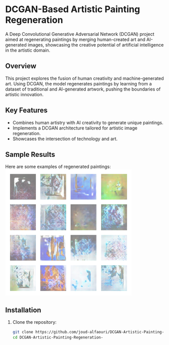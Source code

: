 # DCGAN-Based Artistic Painting Regeneration  

A Deep Convolutional Generative Adversarial Network (DCGAN) project aimed at regenerating paintings by merging human-created art and AI-generated images, showcasing the creative potential of artificial intelligence in the artistic domain.  

## Overview  
This project explores the fusion of human creativity and machine-generated art. Using DCGAN, the model regenerates paintings by learning from a dataset of traditional and AI-generated artwork, pushing the boundaries of artistic innovation.  

## Key Features  
- Combines human artistry with AI creativity to generate unique paintings.  
- Implements a DCGAN architecture tailored for artistic image regeneration.  
- Showcases the intersection of technology and art.  

## Sample Results  
Here are some examples of regenerated paintings:  
![Sample Output](generated_images/generated_image_epoch_200.png)  

## Installation  
1. Clone the repository:  
   ```bash  
   git clone https://github.com/joud-alfaouri/DCGAN-Artistic-Painting-Regeneration-.git  
   cd DCGAN-Artistic-Painting-Regeneration-  
